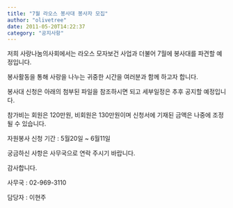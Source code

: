 ```yaml
---
title: "7월 라오스 봉사대 봉사자 모집"
author: "olivetree"
date: 2011-05-20T14:22:37
category: "공지사항"
---
```


저희 사랑나눔의사회에서는 라오스 모자보건 사업과 더불어 7월에 봉사대를 파견할 예정입니다.

봉사활동을 통해 사랑을 나누는 귀중한 시간을 여러분과 함께 하고자 합니다.

봉사대 신청은 아래의 첨부된 파일을 참조하시면 되고 세부일정은 추후 공지할 예정입니다.

참가비는 회원은 120만원, 비회원은 130만원이며 신청서에 기재된 금액은 나중에 조정될 수 있습니다.

자원봉사 신청 기간 : 5월20일 ~ 6월11일

궁금하신 사항은 사무국으로 연락 주시기 바랍니다.

감사합니다.

사무국 : 02-969-3110

담당자 : 이현주
